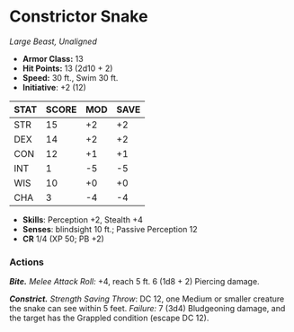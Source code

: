 # Constrictor Snake

*Large Beast, Unaligned*

- **Armor Class:** 13
- **Hit Points:** 13 (2d10 + 2)
- **Speed:** 30 ft., Swim 30 ft.
- **Initiative**: +2 (12)

|STAT|SCORE|MOD|SAVE|
| --- | --- | --- | ---- |
| STR | 15 | +2 | +2 |
| DEX | 14 | +2 | +2 |
| CON | 12 | +1 | +1 |
| INT | 1 | -5 | -5 |
| WIS | 10 | +0 | +0 |
| CHA | 3 | -4 | -4 |

- **Skills**: Perception +2, Stealth +4
- **Senses**: blindsight 10 ft.; Passive Perception 12
- **CR** 1/4 (XP 50; PB +2)

### Actions

***Bite.*** *Melee Attack Roll:* +4, reach 5 ft. 6 (1d8 + 2) Piercing damage.

***Constrict.*** *Strength Saving Throw*: DC 12, one Medium or smaller creature the snake can see within 5 feet. *Failure:*  7 (3d4) Bludgeoning damage, and the target has the Grappled condition (escape DC 12).
